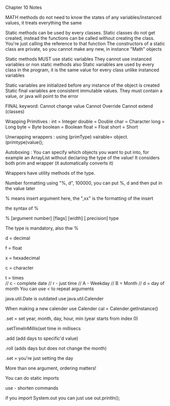 




Chapter 10 Notes

MATH methods do not need to know the states of any variables/instanced values, it treats everything the same

Static methods can be used by every classes.
Static classes do not get created, instead the functions can be called without creating the class.
You're just calling the reference to that function
The constructors of a static class are private, so you cannot make any new, in instance "Math" objects

Static methods MUST use static variables
They cannot use instanced variables or non static methods also
Static variables are used by every class in the program, it is the same value for every class unlike instanced variables

Static variables are initialized before any instance of the object is created
Static final variables are consistent immutable values.
They must contain a value, or java will point to the error

FINAL keyword:
Cannot change value
Cannot Override
Cannot extend (classes)

Wrapping Primitives :
int = Integer
double = Double
char = Character
long = Long
byte = Byte
boolean = Boolean
float = Float
short = Short


Unwrapping wrappers :
using (primType) vairable= object.(primtype)value();

Autoboxing : You can specify which objects you want to put into, for example an ArrayList without declaring the type of the value!
It considers both prim and wrapper (it automatically converts it)

Wrappers have utility methods of the type.


Number formatting using "%, d", 100000, you can put %, d and then put in the value later

 % means insert argument here, the ",xx" is the formatting of the insert

the syntax of %

% [argument number] [flags] [width] [.precision] type

The type is mandatory, also thw %

d = decimal

f = float

x = hexadecimal

c = character

t = times  
	//  c - complete date
	//  r - just time
	//  A - Weekday
	//  B = Month
	//  d = day of month
You can use < to repeat arguments

java.util.Date is outdated
use
java.util.Calender

When making a new calender use  Calender cal = Calender.getInstance()

.set = set year, month, day, hour, min  (year starts from index 0)

.setTimeInMillis(set time in millisecs

.add (add days to specific'd value)

.roll (adds days but does not change the month)

.set = you're just setting the day


More than one argument, ordering matters!

You can do static imports

use - shorten commands

if you import System.out you can just use out.println();



